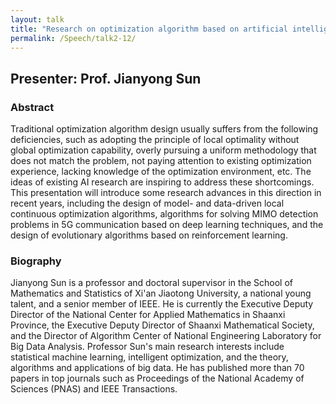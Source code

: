 ```yaml
---
layout: talk
title: "Research on optimization algorithm based on artificial intelligence -- Preliminary progress"
permalink: /Speech/talk2-12/
---
```


<div class="talk-container">
    <div class="talk-header">
        <h2>Presenter: Prof. Jianyong Sun</h2>
    </div>
    <h3>Abstract</h3>
    <p>
    Traditional optimization algorithm design usually suffers from the following deficiencies, such as adopting the principle of local optimality without global optimization capability, overly pursuing a uniform methodology that does not match the problem, not paying attention to existing optimization experience, lacking knowledge of the optimization environment, etc. The ideas of existing AI research are inspiring to address these shortcomings. This presentation will introduce some research advances in this direction in recent years, including the design of model- and data-driven local continuous optimization algorithms, algorithms for solving MIMO detection problems in 5G communication based on deep learning techniques, and the design of evolutionary algorithms based on reinforcement learning.
    </p>
    <h3>Biography</h3>
    <p>
    Jianyong Sun is a professor and doctoral supervisor in the School of Mathematics and Statistics of Xi'an Jiaotong University, a national young talent, and a senior member of IEEE. He is currently the Executive Deputy Director of the National Center for Applied Mathematics in Shaanxi Province, the Executive Deputy Director of Shaanxi Mathematical Society, and the Director of Algorithm Center of National Engineering Laboratory for Big Data Analysis. Professor Sun's main research interests include statistical machine learning, intelligent optimization, and the theory, algorithms and applications of big data. He has published more than 70 papers in top journals such as Proceedings of the National Academy of Sciences (PNAS) and IEEE Transactions.
    </p>
</div>
